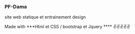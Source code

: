 ###  PF-Dama
<p> site web statique et entrainement design </p>
Made with ***Html et CSS / bootstrap et Jquery ****
✌️✌️✌️✌️✌️
